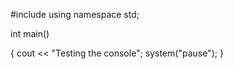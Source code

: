 #include <iostream>
using namespace std;

int main()
    
{
  cout << "Testing the console";
  system("pause");
}
